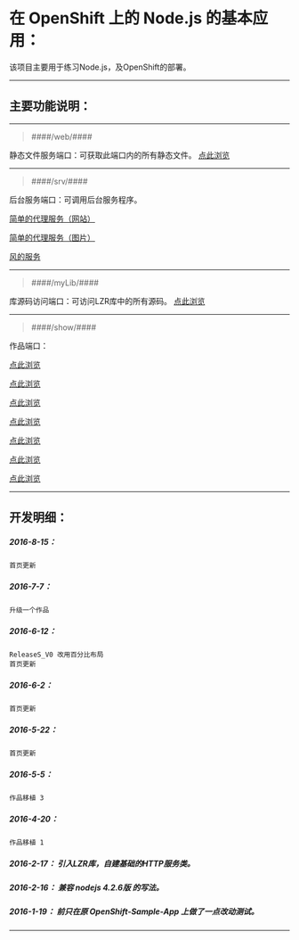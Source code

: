 在 OpenShift 上的 Node.js 的基本应用：
===========

该项目主要用于练习Node.js，及OpenShift的部署。

*****

主要功能说明：
---------------------

*****

>####/web/####
>
静态文件服务端口：可获取此端口内的所有静态文件。 [点此浏览](http://www.jiangzi.cf/web/index.html)

*****

>####/srv/####
>
后台服务端口：可调用后台服务程序。 
>
[简单的代理服务（网站）](http://www.jiangzi.cf/srv/proxy?url=http://love.163.com)
>
[简单的代理服务（图片）](http://www.jiangzi.cf/srv/proxy?url=http://cache1.arcgisonline.cn/arcgis/rest/services/ChinaOnlineCommunity/MapServer/tile/4/7/13)
>
[风的服务](http://www.jiangzi.cf/srv/wind?rowNo=40&columnNo=30&lonmin=50.5&latmin=-4&lonmax=161.5&latmax=58&cTime=2015-07-07%2004)

*****

>####/myLib/####
>
库源码访问端口：可访问LZR库中的所有源码。 [点此浏览](http://www.jiangzi.cf/myLib/LZR/NodeJs.js)

*****

>####/show/####
>
作品端口：
>
[点此浏览](http://www.jiangzi.cf/show/CandS/V1/index.html)
>
[点此浏览](http://www.jiangzi.cf/show/OrbitS/V0/index.html)
>
[点此浏览](http://www.jiangzi.cf/show/RegS/V0/index.html)
>
[点此浏览](http://www.jiangzi.cf/show/RegS/V2/index.html)
>
[点此浏览](http://www.jiangzi.cf/show/ReleaseS/V0/index.html)
>
[点此浏览](http://www.jiangzi.cf/show/ReleaseS/V1/index.html)
>
[点此浏览](http://www.jiangzi.cf/show/ReleaseS/V2/index.html)

*****

开发明细：
-------------------------------------------------------------------

##### 2016-8-15：
	首页更新

##### 2016-7-7：
	升级一个作品

##### 2016-6-12：
	ReleaseS_V0 改用百分比布局
	首页更新

##### 2016-6-2：
	首页更新

##### 2016-5-22：
	首页更新

##### 2016-5-5：
	作品移植 3

##### 2016-4-20：
	作品移植 1

##### 2016-2-17： 引入LZR库，自建基础的HTTP服务类。

##### 2016-2-16： 兼容 nodejs 4.2.6版 的写法。

##### 2016-1-19： 前只在原 OpenShift-Sample-App 上做了一点改动测试。

*****
